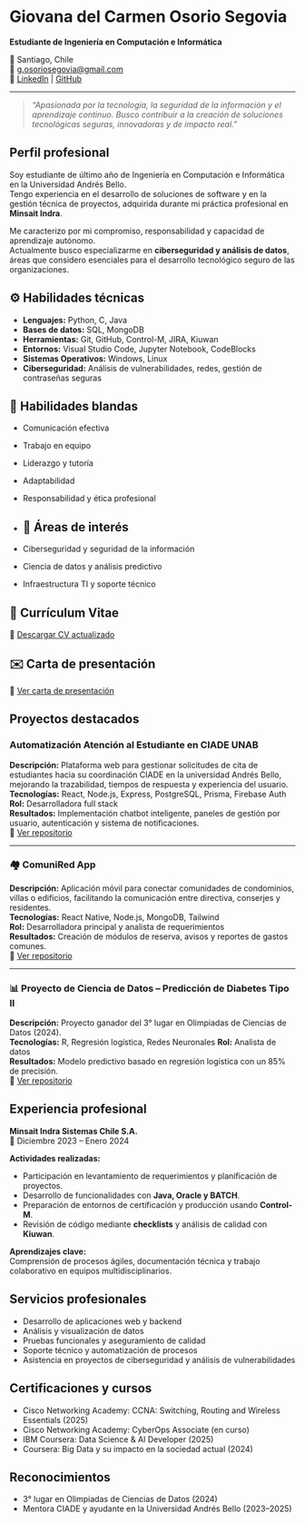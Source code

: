 # Giovana del Carmen Osorio Segovia
**Estudiante de Ingeniería en Computación e Informática**

📍 Santiago, Chile  
📧 g.osoriosegovia@gmail.com  
🔗 [LinkedIn](https://www.linkedin.com/in/giovanaosorio) | [GitHub](https://github.com/YobiObi)  

---

> *“Apasionada por la tecnología, la seguridad de la información y el aprendizaje continuo. Busco contribuir a la creación de soluciones tecnológicas seguras, innovadoras y de impacto real.”*

## Perfil profesional
Soy estudiante de último año de Ingeniería en Computación e Informática en la Universidad Andrés Bello.  
Tengo experiencia en el desarrollo de soluciones de software y en la gestión técnica de proyectos, adquirida durante mi práctica profesional en **Minsait Indra**.  

Me caracterizo por mi compromiso, responsabilidad y capacidad de aprendizaje autónomo.  
Actualmente busco especializarme en **ciberseguridad y análisis de datos**, áreas que considero esenciales para el desarrollo tecnológico seguro de las organizaciones.

## ⚙️ Habilidades técnicas
- **Lenguajes:** Python, C, Java  
- **Bases de datos:** SQL, MongoDB  
- **Herramientas:** Git, GitHub, Control-M, JIRA, Kiuwan  
- **Entornos:** Visual Studio Code, Jupyter Notebook, CodeBlocks  
- **Sistemas Operativos:** Windows, Linux  
- **Ciberseguridad:** Análisis de vulnerabilidades, redes, gestión de contraseñas seguras  

## 🌱 Habilidades blandas
- Comunicación efectiva  
- Trabajo en equipo  
- Liderazgo y tutoría  
- Adaptabilidad  
- Responsabilidad y ética profesional

- ## 💼 Áreas de interés
- Ciberseguridad y seguridad de la información  
- Ciencia de datos y análisis predictivo  
- Infraestructura TI y soporte técnico

## 📄 Currículum Vitae
📎 [Descargar CV actualizado]()
## ✉️ Carta de presentación
📎 [Ver carta de presentación]()


## Proyectos destacados

### Automatización Atención al Estudiante en CIADE UNAB
**Descripción:** Plataforma web para gestionar solicitudes de cita de estudiantes hacia su coordinación CIADE en la universidad Andrés Bello, mejorando la trazabilidad, tiempos de respuesta y experiencia del usuario.  
**Tecnologías:** React, Node.js, Express, PostgreSQL, Prisma, Firebase Auth  
**Rol:** Desarrolladora full stack  
**Resultados:** Implementación chatbot inteligente, paneles de gestión por usuario, autenticación y sistema de notificaciones.  
🔗 [Ver repositorio](https://github.com/YobiObi/ChatbotCIADE)

---

### 🏘️ ComuniRed App
**Descripción:** Aplicación móvil para conectar comunidades de condominios, villas o edificios, facilitando la comunicación entre directiva, conserjes y residentes.  
**Tecnologías:** React Native, Node.js, MongoDB, Tailwind  
**Rol:** Desarrolladora principal y analista de requerimientos  
**Resultados:** Creación de módulos de reserva, avisos y reportes de gastos comunes.  
🔗 [Ver repositorio](https://github.com/legitpotato/Prototipo-ING-2)

---

### 📊 Proyecto de Ciencia de Datos – Predicción de Diabetes Tipo II
**Descripción:** Proyecto ganador del 3° lugar en Olimpiadas de Ciencias de Datos (2024).  
**Tecnologías:** R, Regresión logística, Redes Neuronales 
**Rol:** Analista de datos  
**Resultados:** Modelo predictivo basado en regresión logística con un 85% de precisión.  
🔗 [Ver repositorio]()

## Experiencia profesional

**Minsait Indra Sistemas Chile S.A.**  
📅 Diciembre 2023 – Enero 2024  

**Actividades realizadas:**
- Participación en levantamiento de requerimientos y planificación de proyectos.  
- Desarrollo de funcionalidades con **Java, Oracle y BATCH**.  
- Preparación de entornos de certificación y producción usando **Control-M**.  
- Revisión de código mediante **checklists** y análisis de calidad con **Kiuwan**.  

**Aprendizajes clave:**  
Comprensión de procesos ágiles, documentación técnica y trabajo colaborativo en equipos multidisciplinarios.
## Servicios profesionales
- Desarrollo de aplicaciones web y backend  
- Análisis y visualización de datos  
- Pruebas funcionales y aseguramiento de calidad  
- Soporte técnico y automatización de procesos  
- Asistencia en proyectos de ciberseguridad y análisis de vulnerabilidades  

## Certificaciones y cursos
- Cisco Networking Academy: CCNA: Switching, Routing and Wireless Essentials (2025)  
- Cisco Networking Academy: CyberOps Associate (en curso)  
- IBM Coursera: Data Science & AI Developer (2025)  
- Coursera: Big Data y su impacto en la sociedad actual (2024)

## Reconocimientos
- 3° lugar en Olimpiadas de Ciencias de Datos (2024)
- Mentora CIADE y ayudante en la Universidad Andrés Bello (2023–2025)


